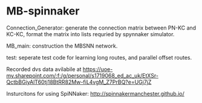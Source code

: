 # MB-spinnaker

Connection_Generator: generate the connection matrix between PN-KC and KC-KC, format the matrix into lists requried by spynnaker simulator.

MB_main: construction the MBSNN network.

test: seperate test code for learning long routes, and parallel offset routes.

Recorded dvs data avilabile at https://uoe-my.sharepoint.com/:f:/g/personal/s1719068_ed_ac_uk/EtXSr-QctbBGiyAlT60tj18BtRR82Mw-fiL4vgM_Z7PrBQ?e=UGj7jZ

Insturcitons for using SpiNNaker: http://spinnakermanchester.github.io/



